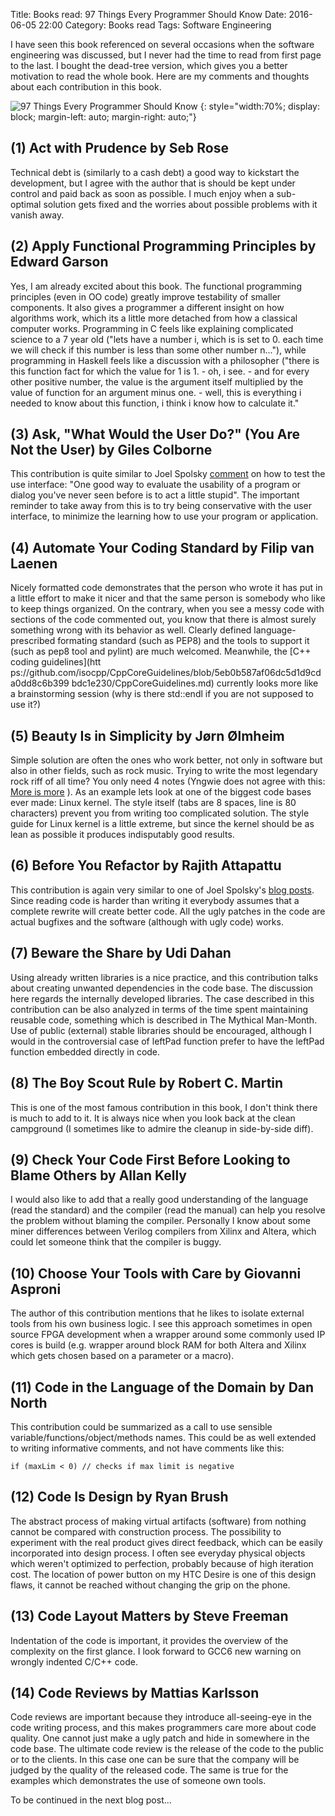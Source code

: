 Title: Books read: 97 Things Every Programmer Should Know
Date: 2016-06-05 22:00
Category: Books read
Tags: Software Engineering


I have seen this book referenced on several occasions when the software
engineering was discussed, but I never had the time to read from first page to
the last. I bought the dead-tree version, which gives you a better motivation
to read the whole book. Here are my comments and thoughts about each
contribution in this book.



![97 Things Every Programmer Should Know]({static}/images/97_thing_every_programmer_should_know.jpg)
{: style="width:70%; display: block; margin-left: auto; margin-right: auto;"}



(1) Act with Prudence by Seb Rose
---------------------------------

Technical debt is (similarly to a cash debt) a good way to kickstart the
development, but I agree with the author that is should be kept under control
and paid back as soon as possible. I much enjoy when a sub-optimal solution
gets fixed and the worries about possible problems with it vanish away.


(2) Apply Functional Programming Principles by Edward Garson
---------------------------------

Yes, I am already excited about this book. The functional programming
principles (even in OO code) greatly improve testability of smaller components.
It also gives a programmer a different insight on how algorithms work, which
its a little more detached from how a classical computer works. Programming in
C feels like explaining complicated science to a 7 year old ("lets have a
number i, which is is set to 0. each time we will check if this number is less
than some other number n..."), while programming in Haskell feels like a
discussion with a philosopher ("there is this function fact for which the
value for 1 is 1. - oh, i see. - and for every other positive number, the
value is the argument itself multiplied by the value of function for an
argument minus one. - well, this is everything i needed to know about this
function, i think i know how to calculate it."


(3) Ask, "What Would the User Do?" (You Are Not the User) by Giles Colborne
---------------------------------

This contribution is quite similar to Joel Spolsky
[comment](http://www.joelonsoftware.com/uibook/chapters/fog0000000064.html) on
how to test the use interface: "One good way to evaluate the usability of a
program or dialog you've never seen before is to act a little stupid".  The
important reminder to take away from this is to try being conservative with
the user interface, to minimize the learning how to use your program or
application.


(4) Automate Your Coding Standard by Filip van Laenen
---------------------------------

Nicely formatted code demonstrates that the person who wrote it has put in a
little effort to make it nicer and that the same person is somebody who like
to keep things organized. On the contrary, when you see a messy code with
sections of the code commented out, you know that there is almost surely
something wrong with its behavior as well. Clearly defined language-prescribed
formating standard (such as PEP8) and the tools to support it (such as pep8
tool and pylint) are much welcomed. Meanwhile, the [C++ coding guidelines](htt
ps://github.com/isocpp/CppCoreGuidelines/blob/5eb0b587af06dc5d1d9cda0dd8c6b399
bdc1e230/CppCoreGuidelines.md) currently looks more like a brainstorming
session (why is there std::endl if you are not supposed to use it?)


(5) Beauty Is in Simplicity by Jørn Ølmheim
---------------------------------

Simple solution are often the ones who work better, not only in software but
also in other fields, such as rock music. Trying to write the most legendary
rock riff of all time? You only need 4 notes (Yngwie does not agree with this:
[More is more](https://www.youtube.com/watch?v=QHZ48AE3TOI) ). As an example
lets look at one  of the biggest code bases ever made: Linux kernel. The style
itself (tabs are 8 spaces, line is 80 characters) prevent you from writing too
complicated solution. The style guide for Linux kernel is a little extreme,
but since the kernel should be as lean as possible it produces indisputably
good results.


(6) Before You Refactor by Rajith Attapattu
---------------------------------

This contribution is again very similar to one of Joel Spolsky's [blog
posts](http://www.joelonsoftware.com/articles/fog0000000069.html). Since
reading code is harder than writing it everybody assumes that a complete
rewrite will create better code. All the ugly patches in the code are actual
bugfixes and the software (although with ugly code) works.


(7) Beware the Share by Udi Dahan
---------------------------------

Using already written libraries is a nice practice, and this contribution
talks about creating unwanted dependencies in the code base. The discussion
here regards the internally developed libraries. The case described in this
contribution can be also analyzed in terms of the time spent maintaining
reusable code, something which is described in The Mythical Man-Month. Use of
public (external) stable libraries should be encouraged, although I would in
the controversial case of leftPad function prefer to have the leftPad function
embedded directly in code.


(8) The Boy Scout Rule by Robert C. Martin
---------------------------------

This is one of the most famous contribution in this book, I don't think there
is much to add to it. It is always nice when you look back at the clean
campground (I sometimes like to admire the cleanup in side-by-side diff).


(9) Check Your Code First Before Looking to Blame Others by Allan Kelly
---------------------------------

I would also like to add that a really good understanding of the language
(read the standard) and the compiler (read  the manual) can help you resolve
the problem without blaming the compiler. Personally I know about some miner
differences between Verilog compilers from Xilinx and Altera, which could let
someone think that the compiler is buggy.


(10) Choose Your Tools with Care by Giovanni Asproni
---------------------------------

The author of this contribution mentions that he likes to isolate external
tools from his own business logic. I see this approach sometimes in open
source FPGA development when a wrapper around some commonly used IP cores is
build (e.g. wrapper around block RAM for both Altera and Xilinx which gets
chosen based on a parameter or a macro).


(11) Code in the Language of the Domain by Dan North
---------------------------------

This contribution could be summarized as a call to use sensible
variable/functions/object/methods names. This could be as well extended to
writing informative comments, and not have comments like this:

    if (maxLim < 0) // checks if max limit is negative


(12) Code Is Design by Ryan Brush
---------------------------------

The abstract process of making virtual artifacts (software) from nothing
cannot be compared with construction process. The possibility to experiment
with the real product gives direct feedback, which can be easily incorporated
into design process. I often see everyday physical objects which weren't
optimized to perfection, probably because of high iteration cost. The location
of power button on my HTC Desire is one of this design flaws, it cannot be
reached without changing the grip on the phone.


(13) Code Layout Matters by Steve Freeman
---------------------------------

Indentation of the code is important, it provides the overview of the
complexity on the first glance. I look forward to GCC6 new warning on wrongly
indented C/C++ code.


(14) Code Reviews by Mattias Karlsson
---------------------------------

Code reviews are important because they introduce all-seeing-eye in the code
writing process, and this makes programmers care more about code quality. One
cannot just make a ugly patch and hide in somewhere in the code base. The
ultimate code review is the release of the code to the public or to the
clients. In this case one can be sure that the company will be judged by the
quality of the released code. The same is true for the examples which
demonstrates the use of someone own tools.


To be continued in the next blog post...
